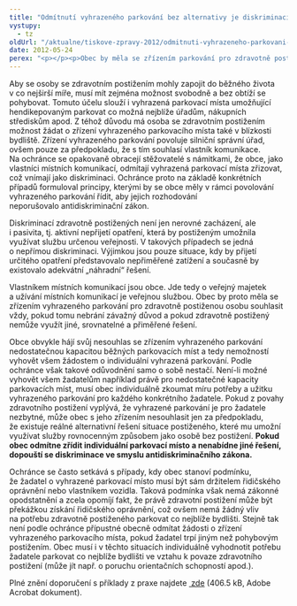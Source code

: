 ```yaml
---
title: "Odmítnutí vyhrazeného parkování bez alternativy je diskriminací"
vystupy:
  - tz
oldUrl: "/aktualne/tiskove-zpravy-2012/odmitnuti-vyhrazeneho-parkovani-bez-alternativy-je-diskriminaci"
date: 2012-05-24
perex: "<p></p><p>Obec by měla se zřízením parkování pro zdravotně postiženou osobu souhlasit vždy, pokud tomu nebrání závažný důvod a pokud potižený nemůže využít jiné, srovnatelné řešení. Pokud obec odmítne individuální parkovací místo zřídit, aniž nabídne přiměřenou alternativu, dopouští se diskriminace.</p>"
---
```


<!-- imported from the old website -->

<p>Aby se osoby se zdravotním postižením mohly zapojit do běžného života v co nejširší míře, musí mít zejména možnost svobodně a bez obtíží se pohybovat. Tomuto účelu slouží i vyhrazená parkovací místa umožňující hendikepovaným parkovat co možná nejblíže úřadům, nákupních střediskům apod. Z téhož důvodu má osoba se zdravotním postižením možnost žádat o zřízení vyhrazeného parkovacího místa také v blízkosti bydliště. Zřízení vyhrazeného parkování povoluje silniční správní úřad, ovšem pouze za předpokladu, že s tím souhlasí vlastník komunikace. Na ochránce se opakovaně obracejí stěžovatelé s námitkami, že obce, jako vlastníci místních komunikací, odmítají vyhrazená parkovací místa zřizovat, což vnímají jako diskriminaci. Ochránce proto na základě konkrétních případů formuloval principy, kterými by se obce měly v rámci povolování vyhrazeného parkování řídit, aby jejich rozhodování neporušovalo antidiskriminační zákon.</p><p>Diskriminací zdravotně postižených není jen nerovné zacházení, ale i pasivita, tj. aktivní nepřijetí opatření, která by postiženým umožnila využívat službu určenou veřejnosti. V takových případech se jedná o nepřímou diskriminaci. Výjimkou jsou pouze situace, kdy by přijetí určitého opatření představovalo nepřiměřené zatížení a současně by existovalo adekvátní „náhradní“ řešení.</p><p>Vlastníkem místních komunikací jsou obce. Jde tedy o veřejný majetek a užívání místních komunikací je veřejnou službou. Obec by proto měla se zřízením vyhrazeného parkování pro zdravotně postiženou osobu souhlasit vždy, pokud tomu nebrání závažný důvod a pokud zdravotně postižený nemůže využít jiné, srovnatelné a přiměřené řešení. </p><p>Obce obvykle hájí svůj nesouhlas se zřízením vyhrazeného parkování nedostatečnou kapacitou běžných parkovacích míst a tedy nemožností vyhovět všem žádostem o individuální vyhrazená parkování. Podle ochránce však takové odůvodnění samo o sobě nestačí. Není-li možné vyhovět všem žadatelům například právě pro nedostatečné kapacity parkovacích míst, musí obec individuálně zkoumat míru potřeby a užitku vyhrazeného parkování pro každého konkrétního žadatele. Pokud z povahy zdravotního postižení vyplývá, že vyhrazené parkování je pro žadatele nezbytné, může obec s jeho zřízením nesouhlasit jen za předpokladu, že existuje reálné alternativní řešení situace postiženého, které mu umožní využívat služby rovnocenným způsobem jako osobě bez postižení. <strong>Pokud obec odmítne zřídit individuální parkovací místo a nenabídne jiné řešení, dopouští se diskriminace ve smyslu antidiskriminačního zákona.</strong> </p><p>Ochránce se často setkává s případy, kdy obec stanoví podmínku, že žadatel o vyhrazené parkovací místo musí být sám držitelem řidičského oprávnění nebo vlastníkem vozidla. Taková podmínka však nemá zákonné opodstatnění a zcela opomíjí fakt, že právě zdravotní postižení může být překážkou získání řidičského oprávnění, což ovšem nemá žádný vliv na potřebu zdravotně postiženého parkovat co nejblíže bydlišti. Stejně tak není podle ochránce přípustné obecně odmítat žádosti o zřízení vyhrazeného parkovacího místa, pokud žadatel trpí jiným než pohybovým postižením. Obec musí i v těchto situacích individuálně vyhodnotit potřebu žadatele parkovat co nejblíže bydlišti ve vztahu k povaze zdravotního postižení (může jít např. o poruchu orientačních schopností apod.). </p><p>Plné znění doporučení s příklady z praxe najdete <a title="Otevření do nového okna" href="/uploads-import/DISKRIMINACE/Doporuceni/Doporuceni-parkovani_159-2011.pdf" target="_blank"> zde</a> (406.5 kB, Adobe Acrobat dokument).</p>
